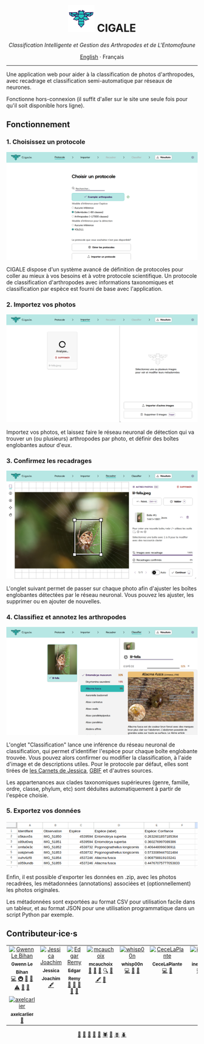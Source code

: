 <div align=center>
   <h1>
      <img src="./static/favicon.png" height="70">
      CIGALE
   </h1>
   <em>
			Classification Intelligente et Gestion des Arthropodes et de L'Entomofaune
   </em>

<a href="./README.md">English</a> · Français

</div>

---

Une application web pour aider à la classification de photos d'arthropodes, avec recadrage et classification semi-automatique par réseaux de neurones.

Fonctionne hors-connexion (il suffit d'aller sur le site une seule fois pour qu'il soit disponible hors ligne).

## Fonctionnement

### 1. Choisissez un protocole

![](./tests/readme.spec.js-snapshots/screenshots-fr-protocol-1-chromium-linux.png)

CIGALE dispose d'un système avancé de définition de protocoles pour coller au mieux à vos besoins et à votre protocole scientifique. Un protocole de classification d'arthropodes avec informations taxonomiques et classification par espèce est fourni de base avec l'application.

### 2. Importez vos photos

![](./tests/readme.spec.js-snapshots/screenshots-fr-import-1-chromium-linux.png)

Importez vos photos, et laissez faire le réseau neuronal de détection qui va trouver un (ou plusieurs) arthropodes par photo, et définir des boîtes englobantes autour d'eux.

### 3. Confirmez les recadrages

![](./tests/readme.spec.js-snapshots/screenshots-fr-crop-1-chromium-linux.png)

L'onglet suivant permet de passer sur chaque photo afin d'ajuster les boîtes englobantes détectées par le réseau neuronal. Vous pouvez les ajuster, les supprimer ou en ajouter de nouvelles.

### 4. Classifiez et annotez les arthropodes

![](./tests/readme.spec.js-snapshots/screenshots-fr-classify-1-chromium-linux.png)

L'onglet "Classification" lance une inférence du réseau neuronal de classification, qui permet d'identifier l'espèce pour chaque boîte englobante trouvée. Vous pouvez alors confirmer ou modifier la classification, à l'aide d'image et de descriptions utiles. Pour le protocole par défaut, elles sont tirées de [les Carnets de Jessica](https://jessica-joachim.fr), [GBIF](https://gbif.org) et d'autres sources.

Les appartenances aux clades taxonomiques supérieures (genre, famille, ordre, classe, phylum, etc) sont déduites automatiquement à partir de l'espèce choisie.

### 5. Exportez vos données

![](./static/screenshot-exports-csv.png)

Enfin, il est possible d'exporter les données en .zip, avec les photos recadrées, les métadonnées (annotations) associées et (optionnellement) les photos originales.

Les métadonnées sont exportées au format CSV pour utilisation facile dans un tableur, et au format JSON pour une utilisation programmatique dans un script Python par exemple.

## Contributeur·ice·s

<!-- ALL-CONTRIBUTORS-LIST:START - Do not remove or modify this section -->
<!-- prettier-ignore-start -->
<!-- markdownlint-disable -->
<table>
  <tbody>
    <tr>
      <td align="center" valign="top" width="14.28%"><a href="https://gwen.works/"><img src="https://avatars.githubusercontent.com/u/39094199?v=4?s=100" width="100px;" alt="Gwenn Le Bihan"/><br /><sub><b>Gwenn Le Bihan</b></sub></a><br /><a href="https://github.com/cigaleapp/cigale/commits?author=gwennlbh" title="Code">💻</a> <a href="#infra-gwennlbh" title="Infrastructure (Hosting, Build-Tools, etc)">🚇</a> <a href="#maintenance-gwennlbh" title="Maintenance">🚧</a> <a href="#projectManagement-gwennlbh" title="Project Management">📆</a> <a href="https://github.com/cigaleapp/cigale/commits?author=gwennlbh" title="Tests">⚠️</a> <a href="#design-gwennlbh" title="Design">🎨</a> <a href="#talk-gwennlbh" title="Talks">📢</a></td>
      <td align="center" valign="top" width="14.28%"><a href="https://jessica-joachim.com/qui-suis-je/"><img src="https://i0.wp.com/jessica-joachim.com/wp-content/uploads/2023/11/cropped-Paon-du-jour-2.png?s=100" width="100px;" alt="Jessica Joachim"/><br /><sub><b>Jessica Joachim</b></sub></a><br /><a href="#content" title="Content">🖋</a></td>
      <td align="center" valign="top" width="14.28%"><a href="https://github.com/edgaremy"><img src="https://avatars.githubusercontent.com/u/83783043?v=4?s=100" width="100px;" alt="Edgar Remy"/><br /><sub><b>Edgar Remy</b></sub></a><br /><a href="https://github.com/cigaleapp/cigale/issues?q=author%3Aedgaremy" title="Bug reports">🐛</a> <a href="#userTesting-edgaremy" title="User Testing">📓</a> <a href="#data-edgaremy" title="Data">🔣</a> <a href="#ideas-edgaremy" title="Ideas, Planning, & Feedback">🤔</a> <a href="#projectManagement-edgaremy" title="Project Management">📆</a></td>
      <td align="center" valign="top" width="14.28%"><a href="https://github.com/mcauchoix"><img src="https://avatars.githubusercontent.com/u/727164?v=4?s=100" width="100px;" alt="mcauchoix"/><br /><sub><b>mcauchoix</b></sub></a><br /><a href="https://github.com/cigaleapp/cigale/issues?q=author%3Amcauchoix" title="Bug reports">🐛</a> <a href="#userTesting-mcauchoix" title="User Testing">📓</a> <a href="#promotion-mcauchoix" title="Promotion">📣</a> <a href="#fundingFinding-mcauchoix" title="Funding Finding">🔍</a> <a href="#ideas-mcauchoix" title="Ideas, Planning, & Feedback">🤔</a> <a href="#content-mcauchoix" title="Content">🖋</a> <a href="#projectManagement-mcauchoix" title="Project Management">📆</a></td>
      <td align="center" valign="top" width="14.28%"><a href="https://github.com/WhiSp00n"><img src="https://avatars.githubusercontent.com/u/125924054?v=4?s=100" width="100px;" alt="whisp00n"/><br /><sub><b>whisp00n</b></sub></a><br /><a href="https://github.com/cigaleapp/cigale/commits?author=WhiSp00n" title="Code">💻</a> <a href="#design-WhiSp00n" title="Design">🎨</a> <a href="#talk-WhiSp00n" title="Talks">📢</a></td>
      <td align="center" valign="top" width="14.28%"><a href="https://github.com/CceceLaPlante"><img src="https://avatars.githubusercontent.com/u/103273947?v=4?s=100" width="100px;" alt="CeceLaPlante"/><br /><sub><b>CeceLaPlante</b></sub></a><br /><a href="https://github.com/cigaleapp/cigale/commits?author=CceceLaPlante" title="Code">💻</a> <a href="#talk-CceceLaPlante" title="Talks">📢</a></td>
      <td align="center" valign="top" width="14.28%"><a href="https://github.com/InesCharles"><img src="https://avatars.githubusercontent.com/u/128176927?v=4?s=100" width="100px;" alt="inescharles"/><br /><sub><b>inescharles</b></sub></a><br /><a href="https://github.com/cigaleapp/cigale/commits?author=InesCharles" title="Code">💻</a> <a href="#talk-InesCharles" title="Talks">📢</a> <a href="#design-InesCharles" title="Design">🎨</a></td>
    </tr>
    <tr>
      <td align="center" valign="top" width="14.28%"><a href="https://github.com/axelcarlier"><img src="https://avatars.githubusercontent.com/u/32259135?v=4?s=100" width="100px;" alt="axelcarlier"/><br /><sub><b>axelcarlier</b></sub></a><br /><a href="#projectManagement-axelcarlier" title="Project Management">📆</a></td>
    </tr>
  </tbody>
</table>

<!-- markdownlint-restore -->
<!-- prettier-ignore-end -->

<!-- ALL-CONTRIBUTORS-LIST:END -->

<p align="center">
  <a href="https://www.gbif.org/species/165599324">🐞</a>
  <a href="https://www.gbif.org/species/4342">🐜</a>
  <a href="https://www.gbif.org/species/797">🦋</a>
  <a href="https://www.gbif.org/species/1718308">🦗</a>
  <a href="https://www.gbif.org/species/1341976">🐝</a>
  <a href="https://www.gbif.org/species/1496">🕷️</a>
  <a href="https://www.gbif.org/species/797">🐛</a>
  <a href="https://www.gbif.org/species/1524843">🪰</a>
  <a href="https://www.gbif.org/species/1043502">🪲</a>
</p>
